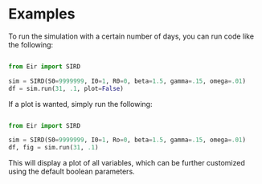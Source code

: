 # Examples

To run the simulation with a certain number of days, you can run code like the following:

```python

from Eir import SIRD

sim = SIRD(S0=9999999, I0=1, R0=0, beta=1.5, gamma=.15, omega=.01)
df = sim.run(31, .1, plot=False)
```

If a plot is wanted, simply run the following:

```python

from Eir import SIRD

sim = SIRD(S0=9999999, I0=1, Ro=0, beta=1.5, gamma=.15, omega=.01)
df, fig = sim.run(31, .1)

```

This will display a plot of all variables, which can be further customized using the default boolean parameters.